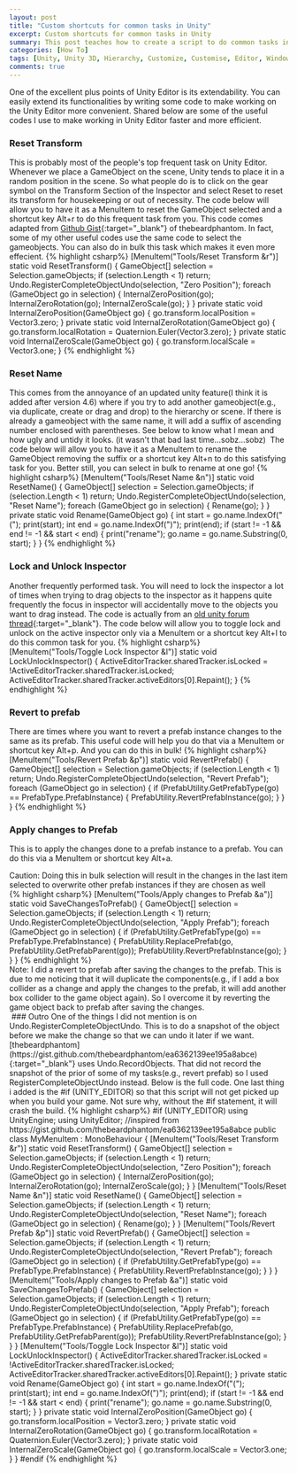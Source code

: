 ```yaml
---
layout: post
title: "Custom shortcuts for common tasks in Unity"
excerpt: Custom shortcuts for common tasks in Unity
summary: This post teaches how to create a script to do common tasks in Unity editor easily
categories: [How To]
tags: [Unity, Unity 3D, Hierarchy, Customize, Customise, Editor, Window, C Sharp, gaming, menu, shortcut]
comments: true
---
```


One of the excellent plus points of Unity Editor is its extendability. You can easily extend its functionalities by writing some code to make working on the Unity Editor more convenient. Shared below are some of the useful codes I use to make working in Unity Editor faster and more efficient.

### Reset Transform
This is probably most of the people's top frequent task on Unity Editor. Whenever we place a GameObject on the scene, Unity tends to place it in a random position in the scene. So what people do is to click on the gear symbol on the Transform Section of the Inspector and select Reset to reset its transform for housekeeping or out of necessity. The code below will allow you to have it as a MenuItem to reset the GameObject selected and a shortcut key Alt+r to do this frequent task from you. This code comes adapted from [Github Gist](https://gist.github.com/thebeardphantom/ea6362139ee195a8abce){:target="_blank"} of thebeardphantom. In fact, some of my other useful codes use the same code to select the gameobjects. You can also do in bulk this task which makes it even more effecient.
{% highlight csharp%}
[MenuItem("Tools/Reset Transform &r")]
static void ResetTransform()
{
    GameObject[] selection = Selection.gameObjects;
    if (selection.Length < 1) return;
    Undo.RegisterCompleteObjectUndo(selection, "Zero Position");
    foreach (GameObject go in selection)
    {
        InternalZeroPosition(go);
        InternalZeroRotation(go);
        InternalZeroScale(go);
    }
}
private static void InternalZeroPosition(GameObject go)
{
    go.transform.localPosition = Vector3.zero;
}
private static void InternalZeroRotation(GameObject go)
{
    go.transform.localRotation = Quaternion.Euler(Vector3.zero);
}
private static void InternalZeroScale(GameObject go)
{
    go.transform.localScale = Vector3.one;
}
{% endhighlight %}
<img src="{{ site.baseurl }}/images/unity_Custom_Shortcuts_1.gif" alt="">
### Reset Name
This comes from the annoyance of an updated unity feature(I think it is added after version 4.6) where if you try to add another gameobject(e.g., via duplicate, create or drag and drop) to the hierarchy or scene. If there is already a gameobject with the same name, it will add a suffix of ascending number enclosed with parentheses. See below to know what I mean and how ugly and untidy it looks. (it wasn't that bad last time...sobz...sobz)
<img src="{{ site.baseurl }}/images/unity_Custom_Shortcuts_1.png" alt="">
The code below will allow you to have it as a MenuItem to rename the GameObject removing the suffix or a shortcut key Alt+n to do this satisfying task for you. Better still, you can select in bulk to rename at one go!
{% highlight csharp%}
[MenuItem("Tools/Reset Name &n")]
static void ResetName()
{
    GameObject[] selection = Selection.gameObjects;
    if (selection.Length < 1) return;
    Undo.RegisterCompleteObjectUndo(selection, "Reset Name");
    foreach (GameObject go in selection)
    {
        Rename(go);
    }
}
private static void Rename(GameObject go)
{
    int start = go.name.IndexOf("(");
    print(start);
    int end = go.name.IndexOf(")");
    print(end);
    if (start != -1 && end != -1 && start < end)
    {
        print("rename");
        go.name = go.name.Substring(0, start);
    }
}
{% endhighlight %}
<img src="{{ site.baseurl }}/images/unity_Custom_Shortcuts_2.gif" alt="">
### Lock and Unlock Inspector
Another frequently performed task. You will need to lock the inspector a lot of times when trying to drag objects to the inspector as it happens quite frequently the focus in inspector will accidentally move to the objects you want to drag instead. The code is actually from an [old unity forum thread](https://forum.unity.com/threads/shortcut-key-for-lock-inspector.95815/){:target="_blank"}. The code below will allow you to toggle lock and unlock on the <keyword>active inspector only</keyword> via a MenuItem or a shortcut key Alt+l to do this common task for you. 
{% highlight csharp%}
[MenuItem("Tools/Toggle Lock Inspector &l")]
static void LockUnlockInspector()
{
    ActiveEditorTracker.sharedTracker.isLocked = !ActiveEditorTracker.sharedTracker.isLocked;
    ActiveEditorTracker.sharedTracker.activeEditors[0].Repaint();
}
{% endhighlight %}
<img src="{{ site.baseurl }}/images/unity_Custom_Shortcuts_3.gif" alt="">
### Revert to prefab
There are times where you want to revert a prefab instance changes to the same as its prefab. This useful code will help you do that via a MenuItem or shortcut key Alt+p. And you can do this in bulk!
{% highlight csharp%}
[MenuItem("Tools/Revert Prefab &p")]
static void RevertPrefab()
{
    GameObject[] selection = Selection.gameObjects;
    if (selection.Length < 1) return;
    Undo.RegisterCompleteObjectUndo(selection, "Revert Prefab");
    foreach (GameObject go in selection)
    {
        if (PrefabUtility.GetPrefabType(go) == PrefabType.PrefabInstance)
        {
            PrefabUtility.RevertPrefabInstance(go);
        }
    }
}
{% endhighlight %}
<img src="{{ site.baseurl }}/images/unity_Custom_Shortcuts_4.gif" alt="">
### Apply changes to Prefab
This is to apply the changes done to a prefab instance to a prefab. You can do this via a MenuItem or shortcut key Alt+a.
<div class="warning">Caution: Doing this in bulk selection will result in the changes in the last item selected to overwrite other prefab instances if they are chosen as well</div>
{% highlight csharp%}
[MenuItem("Tools/Apply changes to Prefab &a")]
static void SaveChangesToPrefab()
{
    GameObject[] selection = Selection.gameObjects;
    if (selection.Length < 1) return;
    Undo.RegisterCompleteObjectUndo(selection, "Apply Prefab");
    foreach (GameObject go in selection)
    {
        if (PrefabUtility.GetPrefabType(go) == PrefabType.PrefabInstance)
        {
            PrefabUtility.ReplacePrefab(go, PrefabUtility.GetPrefabParent(go));
            PrefabUtility.RevertPrefabInstance(go);
        }
    }
}
{% endhighlight %}
<div class="info">Note: I did a revert to prefab after saving the changes to the prefab. This is due to me noticing that it will duplicate the components(e.g., if I add a box collider as a change and apply the changes to the prefab, it will add another box collider to the game object again). So I overcome it by reverting the game object back to prefab after saving the changes.</div>
<img src="{{ site.baseurl }}/images/unity_Custom_Shortcuts_5.gif" alt="">
### Outro
One of the things I did not mention is on <keyword>Undo.RegisterCompleteObjectUndo</keyword>. This is to do a snapshot of the object before we make the change so that we can undo it later if we want. [thebeardphantom](https://gist.github.com/thebeardphantom/ea6362139ee195a8abce){:target="_blank"} uses <keyword>Undo.RecordObjects</keyword>. That did not record the snapshot of the prior of some of my tasks(e.g., revert prefab) so I used RegisterCompleteObjectUndo instead. Below is the full code. One last thing i added is the <keyword>#if (UNITY_EDITOR)</keyword> so that this script will not get picked up when you build your game. Not sure why, without the #if statement, it will crash the build.
{% highlight csharp%}
#if (UNITY_EDITOR) 
using UnityEngine;
using UnityEditor;
//inspired from https://gist.github.com/thebeardphantom/ea6362139ee195a8abce
public class MyMenuItem : MonoBehaviour
{
    [MenuItem("Tools/Reset Transform &r")]
    static void ResetTransform()
    {
        GameObject[] selection = Selection.gameObjects;
        if (selection.Length < 1) return;
        Undo.RegisterCompleteObjectUndo(selection, "Zero Position");
        foreach (GameObject go in selection)
        {
            InternalZeroPosition(go);
            InternalZeroRotation(go);
            InternalZeroScale(go);
        }
    }
    [MenuItem("Tools/Reset Name &n")]
    static void ResetName()
    {
        GameObject[] selection = Selection.gameObjects;
        if (selection.Length < 1) return;
        Undo.RegisterCompleteObjectUndo(selection, "Reset Name");
        foreach (GameObject go in selection)
        {
            Rename(go);
        }
    }
    [MenuItem("Tools/Revert Prefab &p")]
    static void RevertPrefab()
    {
        GameObject[] selection = Selection.gameObjects;
        if (selection.Length < 1) return;
        Undo.RegisterCompleteObjectUndo(selection, "Revert Prefab");
        foreach (GameObject go in selection)
        {
            if (PrefabUtility.GetPrefabType(go) == PrefabType.PrefabInstance)
            {
                PrefabUtility.RevertPrefabInstance(go);
            }
        }
    }
    [MenuItem("Tools/Apply changes to Prefab &a")]
    static void SaveChangesToPrefab()
    {
        GameObject[] selection = Selection.gameObjects;
        if (selection.Length < 1) return;
        Undo.RegisterCompleteObjectUndo(selection, "Apply Prefab");
        foreach (GameObject go in selection)
        {
            if (PrefabUtility.GetPrefabType(go) == PrefabType.PrefabInstance)
            {
                PrefabUtility.ReplacePrefab(go, PrefabUtility.GetPrefabParent(go));
                PrefabUtility.RevertPrefabInstance(go);
            }
        }
    }
    [MenuItem("Tools/Toggle Lock Inspector &l")]
    static void LockUnlockInspector()
    {
        ActiveEditorTracker.sharedTracker.isLocked = !ActiveEditorTracker.sharedTracker.isLocked;
        ActiveEditorTracker.sharedTracker.activeEditors[0].Repaint();
    }
    private static void Rename(GameObject go)
    {
        int start = go.name.IndexOf("(");
        print(start);
        int end = go.name.IndexOf(")");
        print(end);
        if (start != -1 && end != -1 && start < end)
        {
            print("rename");
            go.name = go.name.Substring(0, start);
        }
    }
    private static void InternalZeroPosition(GameObject go)
    {
        go.transform.localPosition = Vector3.zero;
    }
    private static void InternalZeroRotation(GameObject go)
    {
        go.transform.localRotation = Quaternion.Euler(Vector3.zero);
    }
    private static void InternalZeroScale(GameObject go)
    {
        go.transform.localScale = Vector3.one;
    }
}
#endif
{% endhighlight %}